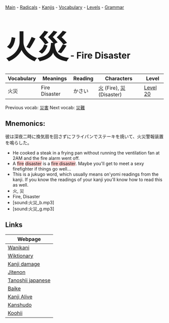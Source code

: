<style> bigfont {font-size: 100px}</style>
[Main](../README.md) -
[Radicals](../radicals.md) -
[Kanjis](../kanjis.md) -
[Vocabulary](../vocabulary.md) -
[Levels](../levels.md) -
[Grammar](../grammar.md)
# <bigfont> 火災</bigfont> - Fire Disaster 

| Vocabulary | Meanings | Reading | Characters | Level |
| --- | --- | --- | --- | --- |
| 火災 | Fire Disaster | かさい |  [火](../kanjis/火.md) (Fire), [災](../kanjis/災.md) (Disaster) | [Level 20](../levels/wk_level20.md) |

Previous vocab: [災害](災害.md) Next vocab: [災難](災難.md) 

## Mnemonics:
彼は深夜二時に換気扇を回さずにフライパンでステーキを焼いて、火災警報装置を鳴らした。
* He cooked a steak in a frying pan without running the ventilation fan at 2AM and the fire alarm went off.
* A <span style="background-color:#ffcccb"> fire</span> <span style="background-color:#ffcccb"> disaster</span> is a <span style="background-color:#ffcccb"> fire disaster</span>. Maybe you'll get to meet a sexy firefighter if things go well...
* This is a jukugo word, which usually means on'yomi readings from the kanji. If you know the readings of your kanji you'll know how to read this as well.
* 火, 災
* Fire, Disaster
* [sound:火災_b.mp3]
* [sound:火災_g.mp3]


## Links 

| Webpage |
| --- |
| [Wanikani          ](https://www.wanikani.com/kanji/火災) |
| [Wiktionary        ](https://en.wiktionary.org/wiki/火災) |
| [Kanji damage      ](http://www.kanjidamage.com/kanji/search?utf8=✓&q=火災) |
| [Jitenon           ](https://jitenon.com/kanji/火災) |
| [Tanoshii japanese ](https://www.tanoshiijapanese.com/dictionary/kanji.cfm?k=火災) |
| [Baike             ](https://baike.baidu.com/item/火災) |
| [Kanji Alive       ](https://app.kanjialive.com/火災) |
| [Kanshudo          ](https://www.kanshudo.com/searchmn?q=火災) |
| [Koohii            ](https://kanji.koohii.com/study/kanji/火災) |
